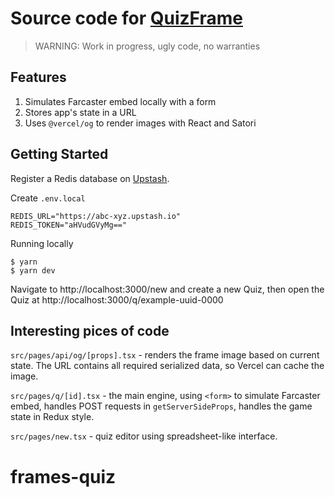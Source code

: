 # Source code for [QuizFrame](https://quizframe.xyz/)

> WARNING: Work in progress, ugly code, no warranties

## Features

1. Simulates Farcaster embed locally with a form
2. Stores app's state in a URL
3. Uses `@vercel/og` to render images with React and Satori

## Getting Started

Register a Redis database on [Upstash](https://upstash.com/).

Create `.env.local`

```
REDIS_URL="https://abc-xyz.upstash.io"
REDIS_TOKEN="aHVudGVyMg=="
```

Running locally

```
$ yarn
$ yarn dev
```

Navigate to http://localhost:3000/new and create a new Quiz, then open the Quiz at http://localhost:3000/q/example-uuid-0000

## Interesting pices of code

`src/pages/api/og/[props].tsx` - renders the frame image based on current state. The URL contains all required serialized data, so Vercel can cache the image.

`src/pages/q/[id].tsx` - the main engine, using `<form>` to simulate Farcaster embed, handles POST requests in `getServerSideProps`, handles the game state in Redux style.

`src/pages/new.tsx` - quiz editor using spreadsheet-like interface.
# frames-quiz
